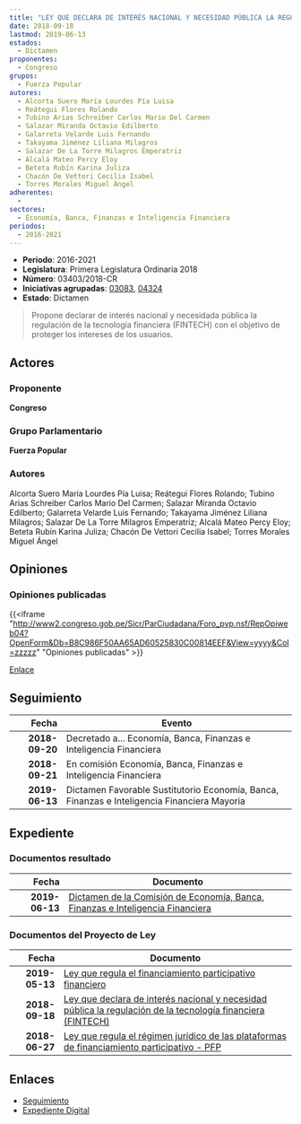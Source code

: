 ```yaml
---
title: "LEY QUE DECLARA DE INTERÉS NACIONAL Y NECESIDAD PÚBLICA LA REGULACIÓN DE LA TECNOLOGÍA FINANCIERA (FINTECH)"
date: 2018-09-18
lastmod: 2019-06-13
estados: 
  - Dictamen
proponentes: 
  - Congreso
grupos: 
  - Fuerza Popular
autores: 
  - Alcorta Suero María Lourdes Pía Luisa
  - Reátegui Flores Rolando
  - Tubino Arias Schreiber Carlos Mario Del Carmen
  - Salazar Miranda Octavio Edilberto
  - Galarreta Velarde Luis Fernando
  - Takayama Jiménez Liliana Milagros
  - Salazar De La Torre Milagros Emperatriz
  - Alcalá Mateo Percy Eloy
  - Beteta Rubín Karina Juliza
  - Chacón De Vettori Cecilia Isabel
  - Torres Morales Miguel Ángel
adherentes: 
  - 
sectores: 
  - Economía, Banca, Finanzas e Inteligencia Financiera
periodos: 
  - 2016-2021
---
```


- **Periodo**: 2016-2021
- **Legislatura**: Primera Legislatura Ordinaria 2018
- **Número**: 03403/2018-CR
- **Iniciativas agrupadas**: [03083](../../03000/03083), [04324](../../04300/04324)
- **Estado**: Dictamen

> Propone declarar de interés nacional y necesidada pública la regulación de la tecnología financiera (FINTECH) con el objetivo de proteger los intereses de los usuarios.


## Actores

### Proponente

**Congreso**

### Grupo Parlamentario

**Fuerza Popular**

### Autores

Alcorta Suero María Lourdes Pía Luisa; Reátegui Flores Rolando; Tubino Arias Schreiber Carlos Mario Del Carmen; Salazar Miranda Octavio Edilberto; Galarreta Velarde Luis Fernando; Takayama Jiménez Liliana Milagros; Salazar De La Torre Milagros Emperatriz; Alcalá Mateo Percy Eloy; Beteta Rubín Karina Juliza; Chacón De Vettori Cecilia Isabel; Torres Morales Miguel Ángel


## Opiniones

### Opiniones publicadas

{{<iframe "http://www2.congreso.gob.pe/Sicr/ParCiudadana/Foro_pvp.nsf/RepOpiweb04?OpenForm&Db=B8C986F50AA65AD60525830C00814EEF&View=yyyy&Col=zzzzz" "Opiniones publicadas" >}}

[Enlace](http://www2.congreso.gob.pe/Sicr/ParCiudadana/Foro_pvp.nsf/RepOpiweb04?OpenForm&Db=B8C986F50AA65AD60525830C00814EEF&View=yyyy&Col=zzzzz)

## Seguimiento

| Fecha | Evento |
|------:|--------|
| **2018-09-20** | Decretado a... Economía, Banca, Finanzas e Inteligencia Financiera|
| **2018-09-21** | En comisión Economía, Banca, Finanzas e Inteligencia Financiera|
| **2019-06-13** | Dictamen Favorable Sustitutorio Economía, Banca, Finanzas e Inteligencia Financiera Mayoria|


## Expediente


### Documentos resultado

| Fecha | Documento |
|------:|--------|
| **2019-06-13** | [Dictamen de la Comisión de Economía, Banca, Finanzas e Inteligencia Financiera](http://www.leyes.congreso.gob.pe/Documentos/2016_2021/Dictamenes/Proyectos_de_Ley/03083DC09MAY20190613.pdf) |

### Documentos del Proyecto de Ley

| Fecha | Documento |
|------:|--------|
| **2019-05-13** | [Ley que regula el financiamiento participativo financiero](http://www.leyes.congreso.gob.pe/Documentos/2016_2021/Proyectos_de_Ley_y_de_Resoluciones_Legislativas/PL0432420190513.pdf) |
| **2018-09-18** | [Ley que declara de interés nacional y necesidad pública la regulación de la tecnología financiera (FINTECH)](http://www.leyes.congreso.gob.pe/Documentos/2016_2021/Proyectos_de_Ley_y_de_Resoluciones_Legislativas/PL0340320180918.pdf) |
| **2018-06-27** | [Ley que regula el régimen jurídico de las plataformas de financiamiento participativo - PFP](http://www.leyes.congreso.gob.pe/Documentos/2016_2021/Proyectos_de_Ley_y_de_Resoluciones_Legislativas/PL0308320180627..pdf) |

## Enlaces 

- [Seguimiento](http://www2.congreso.gob.pe/Sicr/TraDocEstProc/CLProLey2016.nsf/f7fff46988ca05b1052578e100829cc7/e1b04cd8be2bcfa40525830d000656da?OpenDocument)
- [Expediente Digital](http://www2.congreso.gob.pe/Sicr/TraDocEstProc/CLProLey2016.nsf/f7fff46988ca05b1052578e100829cc7/e1b04cd8be2bcfa40525830d000656da?OpenDocument&Click=05257FB7005EB655.eb71d0cf91d8294e05256cdf006b5706/$Body/0.1C6C)
